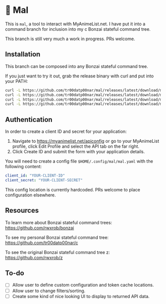 # :deciduous_tree: Mal

This is `mal`, a tool to interact with MyAnimeList.net. I have put it into a command branch for inclusion into my c Bonzai stateful command tree.

This branch is still very much a work in progress. PRs welcome.

## Installation

This branch can be composed into any Bonzai stateful command tree.

If you just want to try it out, grab the release binary with curl and put into your PATH:

```bash
curl -L https://github.com/tr00datp00nar/mal/releases/latest/download/mal-linux-amd64 -o ~/.local/bin/mal
curl -L https://github.com/tr00datp00nar/mal/releases/latest/download/mal-darwin-amd64 -o ~/.local/bin/mal
curl -L https://github.com/tr00datp00nar/mal/releases/latest/download/mal-darwin-arm64 -o ~/.local/bin/mal
curl -L https://github.com/tr00datp00nar/mal/releases/latest/download/mal-windows-amd64 -o ~/.local/bin/mal
```

## Authentication
In order to create a client ID and secret for your application:

1. Navigate to https://myanimelist.net/apiconfig or go to your MyAnimeList profile, click Edit Profile and select the API tab on the far right.
2. Click Create ID and submit the form with your application details.

You will need to create a config file `$HOME/.config/mal/mal.yaml` with the following content:

```yaml
client_id: "YOUR-CLIENT-ID"
client_secret: "YOUR-CLIENT-SECRET"
```
This config location is currently hardcoded. PRs welcome to place configuration elsewhere.

## Resources
To learn more about Bonzai stateful command trees: https://github.com/rwxrob/bonzai

To see my personal Bonzai stateful command tree: https://github.com/tr00datp00nar/c

To see the original Bonzai stateful command tree z: https://github.com/rwxrob/z

## To-do

- [ ] Allow user to define custom configuration and token cache locations.
- [ ] Allow user to change filters/sorting.
- [ ] Create some kind of nice looking UI to display to returned API data.
